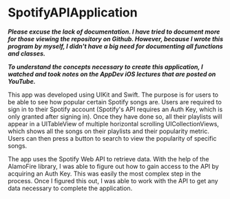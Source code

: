 # SpotifyAPIApplication

***Please excuse the lack of documentation. I have tried to document more for those viewing the repository on Github. However, because I wrote this program by myself, I didn't have a big need for documenting all functions and classes.***

***To understand the concepts necessary to create this application, I watched and took notes on the AppDev iOS lectures that are posted on YouTube.***

This app was developed using UIKit and Swift.  The purpose is for users to be able to see how popular certain Spotify songs are.  Users are required to sign in to their Spotify account (Spotify's API requires an Auth Key, which is only granted after signing in).  Once they have done so, all their playlists will appear in a UITableView of multiple horizontal scrolling UICollectionViews, which shows all the songs on their playlists and their popularity metric.  Users can then press a button to search to view the popularity of specific songs.

The app uses the Spotify Web API to retrieve data.  With the help of the AlamoFire library, I was able to figure out how to gain access to the API by acquiring an Auth Key.  This was easily the most complex step in the process.  Once I figured this out, I was able to work with the API to get any data necessary to complete the application.

